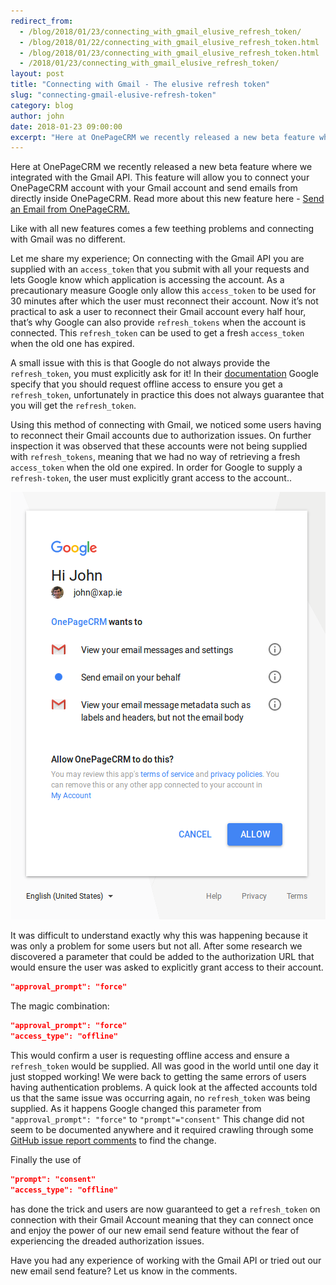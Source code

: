 ```yaml
---
redirect_from:
  - /blog/2018/01/23/connecting_with_gmail_elusive_refresh_token/
  - /blog/2018/01/22/connecting_with_gmail_elusive_refresh_token.html
  - /blog/2018/01/23/connecting_with_gmail_elusive_refresh_token.html
  - /2018/01/23/connecting_with_gmail_elusive_refresh_token/
layout: post
title: "Connecting with Gmail - The elusive refresh token"
slug: "connecting-gmail-elusive-refresh-token"
category: blog
author: john
date: 2018-01-23 09:00:00
excerpt: "Here at OnePageCRM we recently released a new beta feature where we integrated with the Gmail API."
---
```



Here at OnePageCRM we recently released a new beta feature where we integrated with the Gmail API. This feature will allow you to connect your OnePageCRM account with your Gmail account and send emails from directly inside OnePageCRM. Read more about this new feature here - <a href='http://help.onepagecrm.com/article/342-send-an-email-from-onepagecrm' target="_blank"> Send an Email from OnePageCRM. </a>

Like with all new features comes a few teething problems and connecting with Gmail was no different.

Let me share my experience; On connecting with the Gmail API you are supplied with an `access_token` that you submit with all your requests and lets Google know which application is accessing the account. As a precautionary measure Google only allow this `access_token` to be used for 30 minutes after which the user must reconnect their account. Now it’s not practical to ask a user to reconnect their Gmail account every half hour, that’s why Google can also provide `refresh_tokens` when the account is connected. This `refresh_token` can be used to get a fresh `access_token` when the old one has expired.

A small issue with this is that Google do not always provide the `refresh_token`, you must explicitly ask for it!  In their <a href='https://developers.google.com/identity/protocols/OAuth2WebServer' target="_blank">documentation</a> Google specify that you should request offline access to ensure you get a `refresh_token`, unfortunately in practice this does not always guarantee that you will get the `refresh_token`.


Using this method of connecting with Gmail, we noticed some users having to reconnect their Gmail accounts due to authorization issues. On further inspection it was observed that  these accounts were not being supplied with `refresh_tokens`, meaning that we had no way of retrieving a fresh `access_token` when the old one expired. In order for Google to supply a `refresh-token`, the user must explicitly grant access to the account..

<div style="text-align: center">
<img alt="Gmail authentication screen"  class="img-responsive" src="/assets/images/gmail_auth_screen.png" />
</div>

It was difficult to understand exactly why this was happening because it was only a problem for some users but not all. After some research  we discovered a parameter that could be added to the authorization URL that would ensure the user was asked to explicitly grant access to their account.
 
```json
"approval_prompt": "force"
```
The magic combination: 
```json
"approval_prompt": "force"
"access_type": "offline"
```
This would confirm a user is requesting offline access and ensure a `refresh_token` would be supplied.
All was good in the world until one day it just stopped working! We were back to getting the same errors of users having authentication problems. A quick look at the affected accounts told us that the same issue was occurring again, no `refresh_token` was being supplied.  As it happens Google changed this parameter from `"approval_prompt": "force"` to `"prompt"="consent"` This change did not seem to be documented anywhere and it required crawling through some <a href="https://github.com/google/oauth2client/issues/453" target="_blank">GitHub issue report comments</a> to find the change.

Finally the use of 
```json
"prompt": "consent"
"access_type": "offline"
```
has done the trick and users are now guaranteed to get a `refresh_token` on connection with their Gmail Account meaning that they can connect once and enjoy the power of our new email send feature without the fear of experiencing the dreaded authorization issues.

Have you had any experience of working with the Gmail API or tried out our new email send feature? Let us know in the comments.